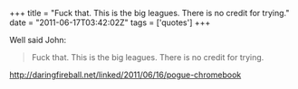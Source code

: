 +++
title = "Fuck that. This is the big leagues. There is no credit for trying."
date = "2011-06-17T03:42:02Z"
tags = ['quotes']
+++

Well said John:

> Fuck that. This is the big leagues. There is no credit for trying.

<http://daringfireball.net/linked/2011/06/16/pogue-chromebook>

